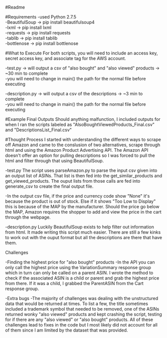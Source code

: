 #Readme

#Requirements
-used Python 2.7.5        
-BeautifulSoup -> pip install beautifulsoup4    
-lxml -> pip install lxml    
-requests -> pip install requests     
-tablib -> pip install tablib    
-bottlenose -> pip install bottlenose    

#What to Execute
For both scripts, you will need to include an access key, secret access key, and associate tag for the AWS account.

-test.py -> will output a csv of "also bought" and "also viewed" products -> ~30 min to complete   
    -you will need to change in main() the path for the normal file before executing   
  
-description.py -> will output a csv of the descriptions -> ~3 min to complete   
    -you will need to change in main() the path for the normal file before executing    

#Example Final Outputs
Should anything malfunction, I included outputs for when I ran the scripts labeled as "AlsoBoughtViewedProducts_Final.csv" and "DescriptionsList_Final.csv"

#Thought Process
I started with understanding the different ways to scrape off Amazon and came to the conslusion of two alternatives, scrape through html and using the Amazon Product Advertising API.  The Amazon API doesn't offer an option for pulling descriptions so I was forced to pull the html and filter through that using BeautifulSoup.    

-test.py
  The script uses parseAmazon.py to parse the input csv given into an output list of ASINs.  That list is then fed into the get_similar_products and get_viewed_products.  The ouput lists from those calls are fed into generate_csv to create the final output file.     
  
  -In the output csv file, if the price and currency code show "None" it's because the product is out of stock.  Else if it shows "Too Low to Display" this is because of the MAP by the manufacturer.  Should the price go below the MAP, Amazon requires the shopper to add and view the price in the cart through the webpage.  
  
-description.py
  Luckily BeautifulSoup exists to help filter out information from html.  It made writing this script much easier.  There are still a few kinks to work out with the ouput format but all the descriptions are there that have them.

Challenges

-Finding the highest price for "also bought" products
  -In the API you can only call the highest price using the VariationSummary response group which in turn can only be called on a parent ASIN.  I wrote the method to check if the associated ASIN is a child or parent and grab the highest price from there.  If it was a child, I grabbed the ParentASIN from the Cart response group. 

-Extra bugs
  -The majority of challenges was dealing with the unstructured data that would be returned at times.  To list a few, the title sometimes included a trademark symbol that needed to be removed, one of the ASINs returned wonky "also viewed" products and kept crashing the script, testing for if there are any "also viewed" or "also bought" products.  All of these challenges lead to fixes in the code but I most likely did not account for all of them since I am limited by the dataset that was provided.
  


